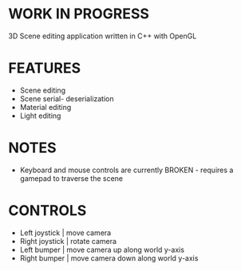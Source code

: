 # WORK IN PROGRESS
3D Scene editing application written in C++ with OpenGL
# FEATURES
- Scene editing
- Scene serial- deserialization
- Material editing
- Light editing
# NOTES
- Keyboard and mouse controls are currently BROKEN - requires a gamepad to traverse the scene
# CONTROLS
- Left joystick  | move camera
- Right joystick | rotate camera
- Left bumper    | move camera up along world y-axis
- Right bumper   | move camera down along world y-axis
